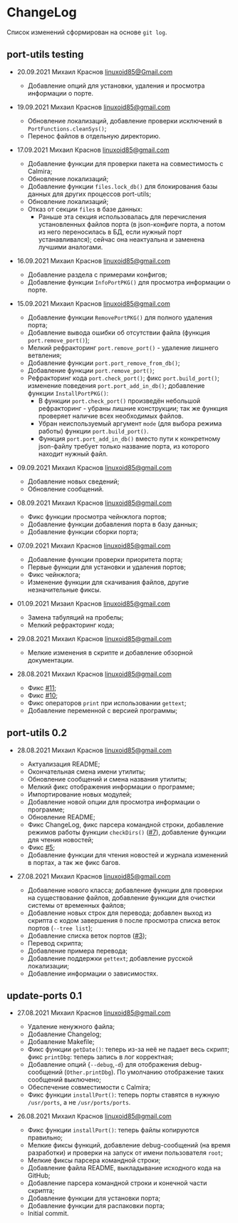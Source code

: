 # ChangeLog

Список изменений сформирован на основе `git log`.

## port-utils testing

* 20.09.2021 Михаил Краснов <linuxoid85@Gmail.com>
    * Добавление опций для установки, удаления и просмотра информации о порте.

* 19.09.2021 Михаил Краснов <linuxoid85@gmail.com>
    * Обновление локализаций, добавление проверки исключений в `PortFunctions.cleanSys()`;
    * Перенос файлов в отдельную директорию.

* 17.09.2021 Михаил Краснов <linuxoid85@gmail.com>
    * Добавление функции для проверки пакета на совместимость с Calmira;
    * Обновление локализаций;
    * Добавление функции `files.lock_db()` для блокирования базы данных для других процессов port-utils;
    * Обновление локализаций;
    * Отказ от секции `files` в базе данных:
        * Раньше эта секция использовалась для перечисления установленных файлов порта (в json-конфиге порта, а потом из него переносилась в БД, если нужный порт устанавливался); сейчас она неактуальна и заменена лучшими аналогами.

* 16.09.2021 Михаил Краснов <linuxoid85@gmail.com>
    * Добавление раздела с примерами конфигов;
    * Добавление функции `InfoPortPKG()` для просмотра информации о порте.

* 15.09.2021 Михаил Краснов <linuxoid85@gmail.com>
    * Добавление функции `RemovePortPKG()` для полного удаления порта;
    * Добавление вывода ошибки об отсутствии файла (функция `port.remove_port()`);
    * Мелкий рефракторинг `port.remove_port()` - удаление лишнего ветвления;
    * Добавление функции `port.port_remove_from_db()`;
    * Добавление функции `port.remove_port()`;
    * Рефракторинг кода `port.check_port()`; фикс `port.build_port()`; изменение поведения `port.port_add_in_db()`; добавление функции `InstallPortPKG()`:
        * В функции `port.check_port()` произведён небольшой рефракторинг - убраны лишние конструкции; так же функция проверяет наличие всех необходимых файлов.
        * Убран неиспользуемый аргумент `mode` (для выбора режима работы) функции `port.build_port()`.
        * Функция `port.port_add_in_db()` вместо пути к конкретному json-файлу требует только название порта, из которого находит нужный файл.

* 09.09.2021 Михаил Краснов <linuxoid85@gmail.com>
    * Добавление новых сведений;
    * Обновление сообщений.

* 08.09.2021 Михаил Краснов <linuxoid85@gmail.com>
    * Фикс функции просмотра чейнжлога портов;
    * Добавление функции добавления порта в базу данных;
    * Добавление функции сборки порта;

* 07.09.2021 Михаил Краснов <linuxoid85@gmail.com>
    * Добавление функции проверки приоритета порта;
    * Первые функции для установки и удаления портов;
    * Фикс чейнжлога;
    * Изменение функции для скачивания файлов, другие незначительные фиксы.

* 01.09.2021 Мизаил Краснов <linuxoid85@gmail.com>
    * Замена табуляций на пробелы;
    * Мелкий рефракторинг кода;

* 29.08.2021 Михаил Краснов <linuxoid85@gmail.com>
    * Мелкие изменения в скрипте и добавление обзорной документации.

* 28.08.2021 Михаил Краснов <linuxoid85@gmail.com>
    * Фикс [#11](https://github.com/CalmiraLinux/port-utils/issues/11);
    * Фикс [#10](https://github.com/CalmiraLinux/port-utils/issues/10);
    * Фикс операторов `print` при использовании `gettext`;
    * Добавление переменной с версией программы;

## port-utils 0.2

* 28.08.2021 Михаил Краснов <linuxoid85@gmail.com>
    * Актуализация README;
    * Окончательная смена имени утилиты;
    * Обновление сообщений и смена названия утилиты;
    * Мелкий фикс отображения информации о программе;
    * Импортирование новых модулей;
    * Добавление новой опции для просмотра информации о программе;
    * Обновление README;
    * Фикс ChangeLog, фикс парсера командной строки, добавление режимов работы функции `checkDirs()` ([#7](https://github.com/CalmiraLinux/update-ports/issues/7)), добавление функции для чтения новостей;
    * Фикс [#5](https://github.com/CalmiraLinux/update-ports/issues/5);
    * Добавление функции для чтения новостей и журнала изменений в портах, а так же фикс багов.

* 27.08.2021 Михаил Краснов <linuxoid85@gmail.com>
    * Добавление нового класса; добавление функции для проверки на существование файлов, добавление функции для очистки системы от временных файлов;
    * Добавление новых строк для перевода; добавлен выход из скрипта с кодом завершения `0` после просмотра списка веток портов (`--tree list`);
    * Добавление списка веток портов ([#3](https://github.com/CalmiraLinux/update-ports/issues/3));
    * Перевод скрипта;
    * Добавление примера перевода;
    * Добавление поддержки `gettext`; добавление русской локализации;
	* Добавление информации о зависимостях.

## update-ports 0.1

* 27.08.2021 Михаил Краснов <linuxoid85@gmail.com>
    * Удаление ненужного файла;
	* Добавление Changelog;
	* Добавление Makefile;
	* Фикс функции `getDate()`: теперь из-за неё не падает весь скрипт; фикс `printDbg`: теперь запись в лог корректная;
	* Добавление опций {`--debug`,`-d`} для отображения debug-сообщений (`Other.printDbg`). По умолчанию отображение таких сообщений выключено;
	* Обеспечение совместимости с Calmira;
	* Фикс функции `installPort()`: теперь порты ставятся в нужную `/usr/ports`, а не `/usr/ports/ports`.

* 26.08.2021 Михаил Краснов <linuxoid85@gmail.com>
	* Фикс функции `installPort()`: теперь файлы копируются правильно;
	* Мелкие фиксы функций, добавление debug-сообщений (на время разработки) и проверки на запуск от имени пользователя `root`;
	* Мелкие фиксы парсера командной строки;
	* Добавление файла README, выкладывание исходного кода на GitHub;
	* Добавление парсера командной строки и конечной части скрипта;
	* Добавление функции для установки порта;
	* Добавление функции для распаковки порта;
	* Initial commit.

